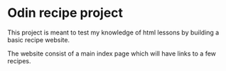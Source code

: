 <h1>Odin recipe project</h1>
<p> This project is meant to test my knowledge of html lessons by building a basic recipe website.</p>
<p>The website consist of a main index page which will have links to a few recipes.</p>
